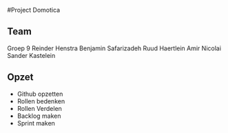 #Project Domotica

## Team
Groep 9
Reinder Henstra
Benjamin Safarizadeh
Ruud Haertlein
Amir Nicolai
Sander Kastelein

## Opzet
* Github opzetten
* Rollen bedenken
* Rollen Verdelen
* Backlog maken
* Sprint maken